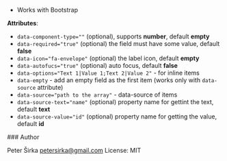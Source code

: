 - Works with Bootstrap

__Attributes__:

- `data-component-type=""` (optional), supports __number__, default __empty__
- `data-required="true"` (optional) the field must have some value, default __false__
- `data-icon="fa-envelope"` (optional) the label icon, default __empty__
- `data-autofucs="true"` (optional) auto focus, default __false__
- `data-options="Text 1|Value 1;Text 2|Value 2"` - for inline items
- `data-empty` - add an empty field as the first item (works only with `data-source` attribute)
- `data-source="path to the array"` - data-source of items
- `data-source-text="name"` (optional) property name for gettint the text, default __text__
- `data-source-value="id"` (optional) property name for getting the value, default __id__

### Author

Peter Širka <petersirka@gmail.com>
License: MIT